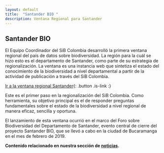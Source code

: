 ```yaml
---
layout: default
title:  "Santander BIO "
description: Ventana Regional para Santander
---
```


## Santander BIO 

El Equipo Coordinador del SiB Colombia desarrolló la primera ventana regional del país de datos sobre biodiversidad. La región para la cuál se hizo esto es el departamento de Santander, como parte de su estrategia de regionalización. La ventana es una instancia web que sintetiza el estado del conocimiento de la biodiversidad a nivel departamental a partir de la actividad de publicación a través del SiB Colombia.

[Ir a la ventana regional Santander](https://santander.biodiversidad.co/#/){: .button .is-link :}

Este es el primer paso en la regionalización del SiB Colombia. Como herramienta, su objetivo principal es el de responder preguntas fundamentales sobre el estado de la biodiversidad a nivel regional de manera eficaz, sencilla y oportuna.

El lanzamiento de esta ventana ocurrió en el marco del Foro sobre Biodiversidad del Departamento de Santander, evento central de cierre del proyecto Santander BIO, que se llevó a cabo en la ciudad de Bucaramanga en el mes de febrero de 2019.

**Contenido relacionado en nuestra sección de [noticias](https://biodiversidad.co/post/2019/taller-universidad-industrial-de-santander/).**
